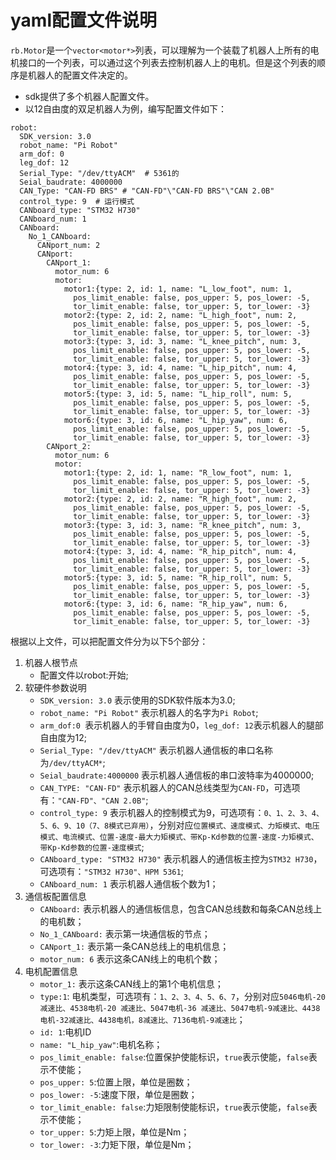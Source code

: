 # yaml配置文件说明 

`rb.Motor`是一个`vector<motor*>`列表，可以理解为一个装载了机器人上所有的电机接口的一个列表，可以通过这个列表去控制机器人上的电机。但是这个列表的顺序是机器人的配置文件决定的。
* sdk提供了多个机器人配置文件。
* 以12自由度的双足机器人为例，编写配置文件如下：

```
robot:
  SDK_version: 3.0
  robot_name: "Pi Robot"
  arm_dof: 0
  leg_dof: 12
  Serial_Type: "/dev/ttyACM"  # 5361的
  Seial_baudrate: 4000000
  CAN_Type: "CAN-FD BRS" # "CAN-FD"\"CAN-FD BRS"\"CAN 2.0B"
  control_type: 9  # 运行模式
  CANboard_type: "STM32 H730"
  CANboard_num: 1
  CANboard:
    No_1_CANboard:
      CANport_num: 2
      CANport:
        CANport_1:
          motor_num: 6
          motor:
            motor1:{type: 2, id: 1, name: "L_low_foot", num: 1,
              pos_limit_enable: false, pos_upper: 5, pos_lower: -5,
              tor_limit_enable: false, tor_upper: 5, tor_lower: -3}
            motor2:{type: 2, id: 2, name: "L_high_foot", num: 2,
              pos_limit_enable: false, pos_upper: 5, pos_lower: -5,
              tor_limit_enable: false, tor_upper: 5, tor_lower: -3}
            motor3:{type: 3, id: 3, name: "L_knee_pitch", num: 3,
              pos_limit_enable: false, pos_upper: 5, pos_lower: -5,
              tor_limit_enable: false, tor_upper: 5, tor_lower: -3}
            motor4:{type: 3, id: 4, name: "L_hip_pitch", num: 4,
              pos_limit_enable: false, pos_upper: 5, pos_lower: -5,
              tor_limit_enable: false, tor_upper: 5, tor_lower: -3}
            motor5:{type: 3, id: 5, name: "L_hip_roll", num: 5,
              pos_limit_enable: false, pos_upper: 5, pos_lower: -5,
              tor_limit_enable: false, tor_upper: 5, tor_lower: -3}
            motor6:{type: 3, id: 6, name: "L_hip_yaw", num: 6,
              pos_limit_enable: false, pos_upper: 5, pos_lower: -5,
              tor_limit_enable: false, tor_upper: 5, tor_lower: -3}
        CANport_2:
          motor_num: 6
          motor:
            motor1:{type: 2, id: 1, name: "R_low_foot", num: 1,
              pos_limit_enable: false, pos_upper: 5, pos_lower: -5,
              tor_limit_enable: false, tor_upper: 5, tor_lower: -3}
            motor2:{type: 2, id: 2, name: "R_high_foot", num: 2,
              pos_limit_enable: false, pos_upper: 5, pos_lower: -5,
              tor_limit_enable: false, tor_upper: 5, tor_lower: -3}
            motor3:{type: 3, id: 3, name: "R_knee_pitch", num: 3,
              pos_limit_enable: false, pos_upper: 5, pos_lower: -5,
              tor_limit_enable: false, tor_upper: 5, tor_lower: -3}
            motor4:{type: 3, id: 4, name: "R_hip_pitch", num: 4,
              pos_limit_enable: false, pos_upper: 5, pos_lower: -5,
              tor_limit_enable: false, tor_upper: 5, tor_lower: -3}
            motor5:{type: 3, id: 5, name: "R_hip_roll", num: 5,
              pos_limit_enable: false, pos_upper: 5, pos_lower: -5,
              tor_limit_enable: false, tor_upper: 5, tor_lower: -3}
            motor6:{type: 3, id: 6, name: "R_hip_yaw", num: 6,
              pos_limit_enable: false, pos_upper: 5, pos_lower: -5,
              tor_limit_enable: false, tor_upper: 5, tor_lower: -3}
```

根据以上文件，可以把配置文件分为以下5个部分：

1. 机器人根节点
    * 配置文件以robot:开始;
2. 软硬件参数说明
    * `SDK_version: 3.0` 表示使用的SDK软件版本为3.0;
    * `robot_name: "Pi Robot"` 表示机器人的名字为`Pi Robot`;
    * `arm_dof:0 `表示机器人的手臂自由度为0，`leg_dof: 12`表示机器人的腿部自由度为12;
    * `Serial_Type: "/dev/ttyACM"` 表示机器人通信板的串口名称为`/dev/ttyACM*`;
    * `Seial_baudrate:4000000` 表示机器人通信板的串口波特率为4000000;
    * `CAN_TYPE: "CAN-FD"` 表示机器人的CAN总线类型为`CAN-FD`，可选项有：`"CAN-FD"、"CAN 2.0B"`;
    * `control_type: 9` 表示机器人的控制模式为9，可选项有：`0、1、2、3、4、5、6、9、10（7、8模式已弃用）`，分别对应`位置模式、速度模式、力矩模式、电压模式、电流模式、位置-速度-最大力矩模式、带Kp-Kd参数的位置-速度-力矩模式、带Kp-Kd参数的位置-速度模式`;
    * `CANboard_type: "STM32 H730"` 表示机器人的通信板主控为`STM32 H730`，可选项有：`"STM32 H730"、HPM 5361`;
    * `CANboard_num: 1` 表示机器人通信板个数为1；
3. 通信板配置信息
    * `CANboard:` 表示机器人的通信板信息，包含CAN总线数和每条CAN总线上的电机数；
    * `No_1_CANboard:` 表示第一块通信板的节点；
    * `CANport_1:` 表示第一条CAN总线上的电机信息；
    * `motor_num: 6` 表示这条CAN线上的电机个数；
4. 电机配置信息
    * `motor_1:` 表示这条CAN线上的第1个电机信息；
    * `type:1`: 电机类型，可选项有：`1、2、3、4、5、6、7`，分别对应`5046电机-20减速比、4538电机-20 减速比、5047电机-36 减速比、5047电机-9减速比、4438 电机-32减速比、4438电机，8减速比、7136电机-9减速比`；
    * `id: 1`:电机ID
    * `name: "L_hip_yaw"`:电机名称；
    * `pos_limit_enable: false`:位置保护使能标识，`true`表示使能，`false`表示不使能；
    * `pos_upper: 5`:位置上限，单位是圈数；
    * `pos_lower: -5`:速度下限，单位是圈数；
    * `tor_limit_enable: false`:力矩限制使能标识，`true`表示使能，`false`表示不使能；
    * `tor_upper: 5`:力矩上限，单位是Nm；
    * `tor_lower: -3`:力矩下限，单位是Nm；
